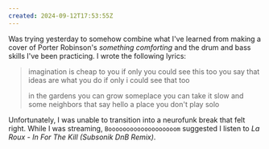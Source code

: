 ```yaml
---
created: 2024-09-12T17:53:55Z
---
```


Was trying yesterday to somehow combine what I've learned from making a cover of Porter Robinson's _something comforting_ and the drum and bass skills I've been practicing. I wrote the following lyrics:

> imagination is cheap to you
> if only you could see this too
> you say that ideas are what you do
> if only i could see that too
>
> in the gardens you can grow
> someplace you can take it slow
> and some neighbors that say hello
> a place you don't play solo

Unfortunately, I was unable to transition into a neurofunk break that felt right. While I was streaming, `Booooooooooooooooooom` suggested I listen to _La Roux - In For The Kill (Subsonik DnB Remix)_.
